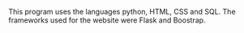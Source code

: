 This program uses the languages python, HTML, CSS and SQL. The frameworks used for the website were Flask and Boostrap.
